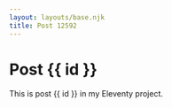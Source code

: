 ```yaml
---
layout: layouts/base.njk
title: Post 12592
---
```


# Post {{ id }}

This is post {{ id }} in my Eleventy project.
